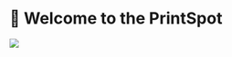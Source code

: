 # 🖕 Welcome to the PrintSpot

<img src="../Background.jpeg" al="Family friendly biggay background">
